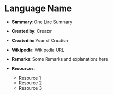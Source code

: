 # Language Name

- **Summary**: One Line Summary

- **Created by**: Creator

- **Created in**: Year of Creation

- **Wikipedia**: Wikipedia URL

- **Remarks**: Some Remarks and explanations here

- **Resources**:
	- Resource 1
	- Resource 2
	- Resource 3